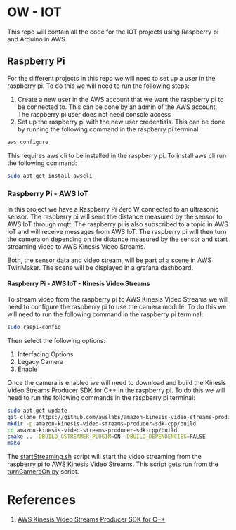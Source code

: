 # OW - IOT
This repo will contain all the code for the IOT projects using Raspberry pi and Arduino in AWS.


## Raspberry Pi
For the different projects in this repo we will need to set up a user in the raspberry pi. To do this we will need to run the following steps:

1. Create a new user in the AWS account that we want the raspberry pi to be connected to. This can be done by an admin of the AWS account. The raspberry pi user does not need console access
2. Set up the raspberry pi with the new user credentials. This can be done by running the following command in the raspberry pi terminal:
```bash
aws configure
```
This requires aws cli to be installed in the raspberry pi. To install aws cli run the following command:
```bash
sudo apt-get install awscli
```

### Raspberry Pi - AWS IoT
In this project we have a Raspberry Pi Zero W connected to an ultrasonic sensor. The raspberry pi will send the distance measured by the sensor to AWS IoT through mqtt. The raspberry pi is also subscribed to a topic in AWS IoT and will receive messages from AWS IoT. The raspberry pi will then turn the camera on depending on the distance measured by the sensor and start streaming video to AWS Kinesis Video Streams.

Both, the sensor data and video stream, will be part of a scene in AWS TwinMaker. The scene will be displayed in a grafana dashboard.

#### Raspberry Pi - AWS IoT - Kinesis Video Streams
To stream video from the raspberry pi to AWS Kinesis Video Streams we will need to configure the raspberry pi to use the camera module. To do this we will need to run the following command in the raspberry pi terminal:
```bash
sudo raspi-config
```
Then select the following options:
1. Interfacing Options
2. Legacy Camera
3. Enable

Once the camera is enabled we will need to download and build the Kinesis Video Streams Producer SDK for C++ in the raspberry pi. To do this we will need to run the following commands in the raspberry pi terminal:
```bash
sudo apt-get update
git clone https://github.com/awslabs/amazon-kinesis-video-streams-producer-sdk-cpp.git
mkdir -p amazon-kinesis-video-streams-producer-sdk-cpp/build
cd amazon-kinesis-video-streams-producer-sdk-cpp/build
cmake .. -DBUILD_GSTREAMER_PLUGIN=ON -DBUILD_DEPENDENCIES=FALSE
make
```

The [startStreaming.sh](RasPi/startStreaming.sh) script will start the video streaming from the raspberry pi to AWS Kinesis Video Streams. This script gets run from the [turnCameraOn.py](RasPi/turnCameraOn.py) script.

# References
1. [AWS Kinesis Video Streams Producer SDK for C++](https://docs.aws.amazon.com/kinesisvideostreams/latest/dg/producersdk-cpp-rpi-download.html)